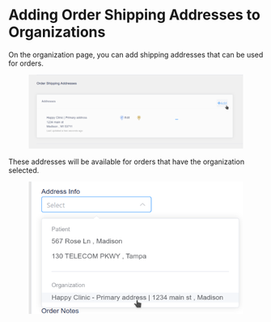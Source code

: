 # Adding Order Shipping Addresses to Organizations

On the organization page, you can add shipping addresses that can be used for orders.

<figure><img src="../../.gitbook/assets/image (53).png" alt=""><figcaption></figcaption></figure>

These addresses will be available for orders that have the organization selected.

<figure><img src="../../.gitbook/assets/image (54).png" alt=""><figcaption></figcaption></figure>
